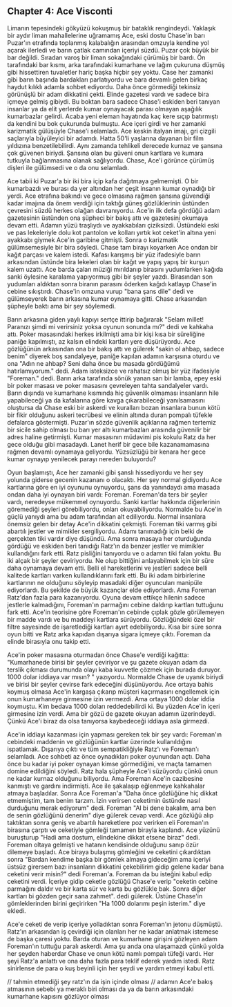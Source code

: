 ## Chapter 4: Ace Visconti

Limanın tepesindeki gökyüzü kokuşmuş bir bataklık rengindeydi. Yaklaşık bir aydır liman mahallelerine uğramamış Ace, eski dostu Chase'in barı Puzar'ın etrafında toplanmış kalabalığın arasından omzuyla kendine yol açarak ilerledi ve barın çatlak camından içeriyi süzdü. Puzar çok büyük bir bar değildi. Sıradan varoş bir liman sokağındaki çürümüş bir bardı. Ön tarafındaki bar kısmı, arka tarafındaki kumarhane ve lağım çukuruna düşmüş gibi hissettiren tuvaletler hariç başka hiçbir şey yoktu. Case her zamanki gibi barın başında bardakları parlatıyordu ve bara devamlı gelen birkaç haydut kılıklı adamla sohbet ediyordu. Daha önce görmediği tekinsiz görünüşlü bir adam dikkatini çekti. Elinde gazetesi vardı ve sadece bira içmeye gelmiş gibiydi. Bu boktan bara sadece Chase'i eskiden beri tanıyan insanlar ya da elit yerlerde kumar oynayacak parası olmayan aşağılık kumarbazlar gelirdi. Acaba yeni eleman hayatında kaç kere sıçıp batırmıştı da kendini bu bok çukurunda bulmuştu. Ace içeri girdi ve her zamanki karizmatik gülüşüyle Chase'i selamladı. Ace keskin italyan imajı, gri çizgili saçlarıyla büyüleyici bir adamdı. Hatta 50'li yaşlarına dayanan bir film yıldızına benzetilebilirdi. Aynı zamanda tehlikeli derecede kurnaz ve şansına çok güvenen biriydi. Şansına olan bu güveni onun kartlara ve kumara tutkuyla bağlanmasına olanak sağlıyordu. Chase, Ace'i görünce çürümüş dişleri ile gülümsedi ve o da onu selamladı.

Ace tabii ki Puzar'a bir iki bira içip kafa dağıtmaya gelmemişti. O bir kumarbazdı ve burası da yer altından her çeşit insanın kumar oynadığı bir yerdi. Ace etrafına bakındı ve gece olmasına rağmen şansına güvendiği kadar imajına da önem verdiği için taktığı güneş gözlüklerinin üstünden çevresini süzdü herkes olağan davranıyordu. Ace'in ilk defa gördüğü adam gazetesinin üstünden ona şüpheci bir bakış attı ve gazetesini okumaya devam etti. Adamın yüzü traşlıydı ve ayakkabıları çiziksizdi. Üstündeki eski ve pas lekeleriyle dolu kot pantolon ve kolları yırtık kot ceket'in altına yeni ayakkabı giymek Ace'in garibine gitmişti. Sonra o karizmatik gülümsemesiyle bir bira söyledi. Chase tam birayı koyarken Ace ondan bir kağıt parçası ve kalem istedi. Kafası karışmış bir yüz ifadesiyle barın arkasından üstünde bira lekeleri olan bir kağıt ve yapış yapış bir kurşun kalem uzattı. Ace barda çalan müziği mırıldanıp birasını yudumlarken kağıda sanki öylesine karalama yapıyormuş gibi bir şeyler yazdı. Birasından son yudumları aldıktan sonra biranın parasını öderken kağıdı katlayıp Chase'in cebine sıkıştırdı. Chase'in omzuna vurup "bana şans dile" dedi ve gülümseyerek barın arkasına kumar oynamaya gitti. Chase arkasından şüpheyle baktı ama bir şey söylemedi.

Barın arkasına giden yaylı kapıyı sertçe ittirip bağırarak "Selam millet! Paranızı şimdi mi verirsiniz yoksa oyunun sonunda mı?" dedi ve kahkaha attı. Poker masasındaki herkes irkilmişti ama bir kişi kısa bir süreliğine paniğe kapılmıştı, az kalsın elindeki kartları yere düşürüyordu. Ace gözlüğünün arkasından ona bir bakış attı ve gülerek "sakin ol ahbap, sadece benim" diyerek boş sandalyeye, paniğe kapılan adamın karşısına oturdu ve ona "Adın ne ahbap? Seni daha önce bu masada gördüğümü hatırlamıyorum." dedi. Adam isteksizce ve rahatsız olmuş bir yüz ifadesiyle "Foreman." dedi. Barın arka tarafında sönük yanan sarı bir lamba, epey eski bir poker masası ve poker masasını çevreleyen tahta sandalyeler vardı. Barın dışında ve kumarhane kısmında hiç güvenlik olmaması insanların hile yapabileceği ya da kafalarına göre kavga çıkarabileceği yanılsamasını oluştursa da Chase eski bir askerdi ve kuralları bozan insanlara bunun kötü bir fikir olduğunu askeri tecrübesi ve elinin altında duran pompalı tüfekle defalarca göstermişti. Puzar'ın sözde güvenlik açıklarına rağmen tertemiz bir sicile sahip olması bu barı yer altı kumarbazları arasında güvenilir bir adres haline getirmişti. Kumar masasının müdavimi pis kokulu Ratz da her gece olduğu gibi masadaydı. Lanet herif bir gece bile kazanamamasına rağmen devamlı oynamaya geliyordu. Yüzsüzlüğü bir kenara her gece kumar oynayıp yenilecek parayı nereden buluyordu?

Oyun başlamıştı, Ace her zamanki gibi şanslı hissediyordu ve her şey yolunda giderse gecenin kazananı o olacaktı. Her şey normal gidiyordu Ace kartlarına göre en iyi oyununu oynuyordu, şans da yanındaydı ama masada ondan daha iyi oynayan biri vardı: Foreman. Foreman'da ters bir şeyler vardı, neredeyse mükemmel oynuyordu. Sanki kartlar hakkında diğerlerinin göremediği şeyleri görebiliyordu, onları okuyabiliyordu. Normalde bu Ace'in güçlü yanıydı ama bu adam tarafından alt ediliyordu. Normal insanlara önemsiz gelen bir detay Ace'in dikkatini çekmişti. Foreman tiki varmış gibi abartılı jestler ve mimikler sergiliyordu. Adamı tanımadığı için belki de gerçekten tiki vardır diye düşündü. Ama sonra masaya her oturduğunda gördüğü ve eskiden beri tanıdığı Ratz'ın da benzer jestler ve mimikler kullandığını fark etti. Ratz pisliğini tanıyordu ve o adamın tiki falan yoktu. Bu iki alçak bir şeyler çeviriyordu. Ne olup bittiğini anlayabilmek için bir süre daha oynamaya devam etti. Belli el hareketlerini ve jestleri sadece belli kalitede kartları varken kullandıklarını fark etti. Bu iki adam birbirlerine kartlarının ne olduğunu söyleyip masadaki diğer oyuncuları manipüle ediyorlardı. Bu şekilde de büyük kazançlar elde ediyorlardı. Ama Foreman Ratz'dan fazla para kazanıyordu. Oyuna devam ettikçe hilenin sadece jestlerle kalmadığını, Foreman'ın parmağını cebine daldırıp kartları tuttuğunu fark etti. Ace'in teorisine göre Foreman'ın cebinde çıplak gözle görülemeyen bir madde vardı ve bu maddeyi kartlara sürüyordu. Gözlüğündeki özel bir filtre sayesinde de işaretlediği kartları ayırt edebiliyordu.  Kısa bir süre sonra oyun bitti ve Ratz arka kapıdan dışarıya sigara içmeye çıktı. Foreman da elinde birasıyla onu takip etti. 

Ace'in poker masasına oturmadan önce Chase'e verdiği kağıtta: "Kumarhanede birisi bir şeyler çeviriyor ve şu gazete okuyan adam da terslik çıkması durumunda olayı kaba kuvvetle çözmek için burada duruyor. 1000 dolar iddiaya var mısın? " yazıyordu. Normalde Chase de uyanık biriydi ve birisi bir şeyler çevirse fark edeceğini düşünüyordu. Ace ortaya bahis koymuş olmasa Ace'in kargaşa çıkarıp müşteri kaçırmasını engellemek için onun kumarhaneye girmesine izin vermezdi. Ama ortaya 1000 dolar iddia koymuştu. Kim bedava 1000 doları reddedebilirdi ki. Bu yüzden Ace'in içeri girmesine izin verdi. Ama bir gözü de gazete okuyan adamın üzerindeydi. Çünkü Ace'i biraz da olsa tanıyorsa kaybedeceği iddiaya asla girmezdi. 

Ace'in iddiayı kazanması için yapması gereken tek bir şey vardı: Foreman'ın cebindeki maddenin ve gözlüğünün kartlar üzerinde kullanıldığını ispatlamak. Dışarıya çıktı ve tüm sempatikliğiyle Ratz'ı ve Foreman'ı selamladı. Ace sohbeti az önce oynadıkları poker oyunundan açtı. Daha önce bu kadar iyi poker oynayan kimse görmediğini, ve maçta tamamen domine edildiğini söyledi. Ratz hala şüpheyle Ace'i süzüyordu çünkü onun ne kadar kurnaz olduğunu biliyordu. Ama Foreman Ace'in cazibesine kanmıştı ve gardını indirmişti. Ace ile şakalaşıp eğlenmeye kahkahalar atmaya başladılar. Sonra Ace Foreman'a "Daha önce gözlüğüne hiç dikkat etmemiştim, tam benim tarzım. İzin verirsen ceketimin üstünde nasıl durduğunu merak ediyorum" dedi. Foreman "Al bi dene bakalım, ama ben de senin gözlüğünü denerim" diye gülerek cevap verdi. Ace gözlüğü alıp taktıktan sonra geniş ve abartılı hareketlere poz verirken eli Foreman'ın birasına çarptı ve ceketiyle gömleği tamamen birayla kaplandı. Ace yüzünü buruşturup "Hadi ama dostum, elindekine dikkat etsene biraz" dedi. Foreman oltaya gelmişti ve hatanın kendisinde olduğunu sanıp özür dilemeye başladı. Ace biraya bulaşmış gömleğini ve ceketini çıkardıktan sonra "Bardan kendime başka bir gömlek almaya gideceğim ama içeriyi üstsüz girersem bazı insanların dikkatini çekebilirim gidip gelene kadar bana ceketini verir misin?" dedi Foreman'a. Foreman da bu isteğini kabul edip ceketini verdi. İçeriye gidip ceketle gözlüğü Chase'e verip "ceketin cebine parmağını daldır ve bir karta sür ve karta bu gözlükle bak. Sonra diğer kartları bi gözden geçir sana zahmet". dedi gülerek. Üstüne Chase'in gömleklerinden birini geçirirken "Ha 1000 dolarımı peşin isterim." diye ekledi. 

Ace'e ceketi de verip içeriye yolladıktan sonra Foreman'ın jetonu düşmüştü. Ratz'ın arkasından iş çevirdiği için olanları her ne kadar anlatmak istemese de başka çaresi yoktu. Barda oturan ve kumarhane girişini gözleyen adam Foreman'ın tuttuğu paralı askerdi. Ama şu anda ona ulaşamazdı çünkü yolda her şeyden haberdar Chase ve onun kötü namlı pompalı tüfeği vardı.
Her şeyi Ratz'a anlattı ve ona daha fazla para teklif ederek yardım istedi. Ratz sinirlense de para o kuş beyinli için her şeydi ve yardım etmeyi kabul etti. 



// tahmin etmediği şey ratz'ın da işin içinde olması
// adamın Ace'e bakış atmasının sebebi ya meraklı biri olması da ya da barın arkasındaki kumarhane kapısını gözlüyor olması